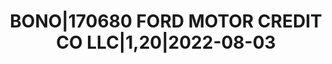 ---
layout: asset
title: BONO|170680 FORD MOTOR CREDIT CO LLC|1,20|2022-08-03
isin: US345397YP29
---